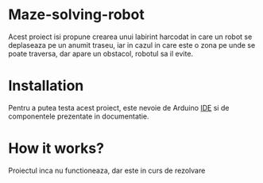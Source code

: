 # Maze-solving-robot
Acest proiect isi propune crearea unui labirint harcodat in care un robot se deplaseaza pe un anumit traseu, iar in cazul in care este o zona pe unde se poate traversa, dar apare un obstacol, robotul sa il evite.

# Installation

Pentru a putea testa acest proiect, este nevoie de Arduino [IDE](https://www.arduino.cc/en/main/software) si de componentele prezentate in documentatie. 

# How it works?
Proiectul inca nu functioneaza, dar este in curs de rezolvare
